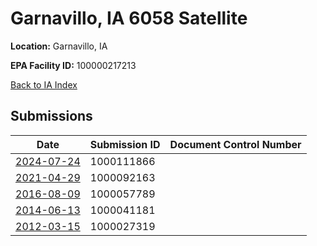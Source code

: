 # Garnavillo, IA 6058 Satellite

**Location:** Garnavillo, IA

**EPA Facility ID:** 100000217213

[Back to IA Index](../../index.md)

## Submissions

| Date | Submission ID | Document Control Number |
|------|--------------|-------------------------|
| [2024-07-24](submissions/1000111866.md) | 1000111866 |  |
| [2021-04-29](submissions/1000092163.md) | 1000092163 |  |
| [2016-08-09](submissions/1000057789.md) | 1000057789 |  |
| [2014-06-13](submissions/1000041181.md) | 1000041181 |  |
| [2012-03-15](submissions/1000027319.md) | 1000027319 |  |
